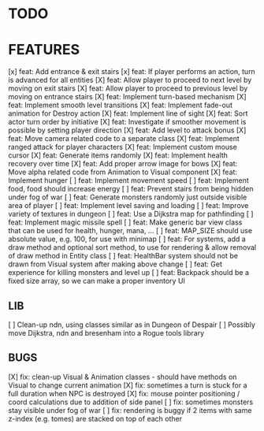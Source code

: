 # TODO

# FEATURES

[x] feat: Add entrance & exit stairs
[x] feat: If player performs an action, turn is advanced for all entities
[X] feat: Allow player to proceed to next level by moving on exit stairs
[X] feat: Allow player to proceed to previous level by moving on entrance stairs
[X] feat: Implement turn-based mechanism
[X] feat: Implement smooth level transitions
[X] feat: Implement fade-out animation for Destroy action
[X] feat: Implement line of sight
[X] feat: Sort actor turn order by initiative
[X] feat: Investigate if smoother movement is possible by setting player direction
[X] feat: Add level to attack bonus
[X] feat: Move camera related code to a separate class
[X] feat: Implement ranged attack for player characters
[X] feat: Implement custom mouse cursor
[X] feat: Generate items randomly 
[X] feat: Implement health recovery over time
[X] feat: Add proper arrow image for bows 
[X] feat: Move alpha related code from Animation to Visual component
[X] feat: Implement hunger
[ ] feat: Implement movement speed
[ ] feat: Implement food, food should increase energy
[ ] feat: Prevent stairs from being hidden under fog of war
[ ] feat: Generate monsters randomly just outside visible area of player
[ ] feat: Implement level saving and loading
[ ] feat: Improve variety of textures in dungeon
[ ] feat: Use a Dijkstra map for pathfinding
[ ] feat: Implement magic missile spell
[ ] feat: Make generic bar view class that can be used for health, hunger, mana, ...
[ ] feat: MAP_SIZE should use absolute value, e.g. 100, for use with minimap
[ ] feat: For systems, add a draw method and optional sort method, to use for rendering & allow removal of draw method in Entity class
[ ] feat: HealthBar system should not be drawn from Visual system after making above change
[ ] feat: Get experience for killing monsters and level up
[ ] feat: Backpack should be a fixed size array, so we can make a proper inventory UI

## LIB

[ ] Clean-up ndn, using classes similar as in Dungeon of Despair
[ ] Possibly move Dijkstra, ndn and bresenham into a Rogue tools library

## BUGS 

[X] fix: clean-up Visual & Animation classes - should have methods on Visual to change current animation
[X] fix: sometimes a turn is stuck for a full duration when NPC is destroyed
[X] fix: mouse pointer positioning / coord calculations due to addition of side panel
[ ] fix: sometimes monsters stay visible under fog of war
[ ] fix: rendering is buggy if 2 items with same z-index (e.g. tomes) are stacked on top of each other

